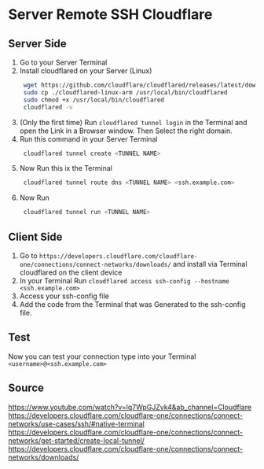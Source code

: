 # Server Remote SSH Cloudflare

## Server Side

1. Go to your Server Terminal
2. Install cloudflared on your Server (Linux)
   ```bash
    wget https://github.com/cloudflare/cloudflared/releases/latest/download/cloudflared-linux-arm
    sudo cp ./cloudflared-linux-arm /usr/local/bin/cloudflared
    sudo chmod +x /usr/local/bin/cloudflared
    cloudflared -v
   ```
3. (Only the first time) Run ```cloudflared tunnel login``` in the Terminal and open the Link in a Browser window. Then Select the right domain. 
4. Run this command in your Server Terminal
   ```bash
    cloudflared tunnel create <TUNNEL NAME>
   ```
5. Now Run this ix the Terminal
   ```bash
    cloudflared tunnel route dns <TUNNEL NAME> <ssh.example.com>
   ```
6. Now Run
   ```bash
    cloudflared tunnel run <TUNNEL NAME>
   ```

## Client Side
1. Go to ```https://developers.cloudflare.com/cloudflare-one/connections/connect-networks/downloads/``` and install via Terminal cloudflared on the client device
2. In your Terminal Run ```cloudflared access ssh-config --hostname <ssh.example.com>```
3. Access your ssh-config file
4. Add the code from the Terminal that was Generated to the ssh-config file.

## Test
Now you can test your connection type into your Terminal ```<username>@<ssh.example.com>```


## Source
https://www.youtube.com/watch?v=lq7WpGJZvk4&ab_channel=Cloudflare
https://developers.cloudflare.com/cloudflare-one/connections/connect-networks/use-cases/ssh/#native-terminal
https://developers.cloudflare.com/cloudflare-one/connections/connect-networks/get-started/create-local-tunnel/
https://developers.cloudflare.com/cloudflare-one/connections/connect-networks/downloads/
